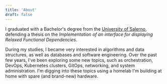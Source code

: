 ```yaml
---
title: 'About'
draft: false
---
```


I graduated with a Bachelor's degree from the [University of Salerno](https://www.unisa.it/), defending a thesis on the _Implementation of an interface for displaying Relaxed Functional Dependencies_.

During my studies, I became very interested in algorithms and data structures, as well as databases and software engineering. Over the past few years, I've been exploring some new topics, such as orchestration, DevOps, Kubernetes clusters, GitOps, networking, and system administration. I'm digging into these topics using a homelab I'm building at home with spare (and brand-new) hardware.
